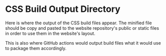 # CSS Build Output Directory

Here is where the output of the CSS build files appear. The minified file should be copy and pasted to the website repository's public or static files in order to use them in the website's layout.

This is also where GitHub actions would output build files what it would use to package them accordingly.
